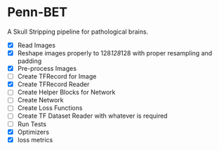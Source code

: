 # Penn-BET
A Skull Stripping pipeline for pathological brains.
- [x] Read Images
- [x] Reshape images properly to 128*128*128 with proper resampling and padding
- [x] Pre-process Images
- [ ] Create TFRecord for Image
- [x] Create TFRecord Reader
- [ ] Create Helper Blocks for Network
- [ ] Create Network
- [ ] Create Loss Functions
- [ ] Create TF Dataset Reader with whatever is required
- [ ] Run Tests
- [x] Optimizers
- [x] loss metrics
